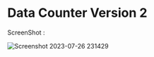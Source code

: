 # Data Counter Version 2

ScreenShot :

![Screenshot 2023-07-26 231429](https://github.com/nmn-yd/Date-CounterV2/assets/97431919/e8350933-199c-4c92-9584-4e8e296b1280)


